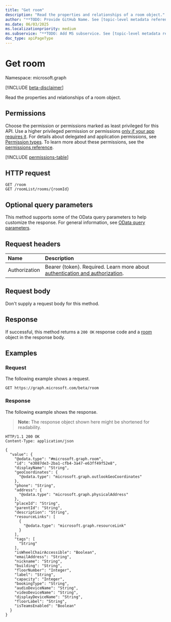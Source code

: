 ```yaml
---
title: "Get room"
description: "Read the properties and relationships of a room object."
author: "**TODO: Provide GitHub Name. See [topic-level metadata reference](https://eng.ms/docs/products/microsoft-graph-service/microsoft-graph/document-apis/metadata)**"
ms.date: 06/03/2025
ms.localizationpriority: medium
ms.subservice: "**TODO: Add MS subservice. See [topic-level metadata reference](https://eng.ms/docs/products/microsoft-graph-service/microsoft-graph/document-apis/metadata)**"
doc_type: apiPageType
---
```


# Get room

Namespace: microsoft.graph

[!INCLUDE [beta-disclaimer](../../includes/beta-disclaimer.md)]

Read the properties and relationships of a room object.

## Permissions

Choose the permission or permissions marked as least privileged for this API. Use a higher privileged permission or permissions [only if your app requires it](/graph/permissions-overview#best-practices-for-using-microsoft-graph-permissions). For details about delegated and application permissions, see [Permission types](/graph/permissions-overview#permission-types). To learn more about these permissions, see the [permissions reference](/graph/permissions-reference).

<!-- {
  "blockType": "permissions",
  "name": "room-get-permissions"
}
-->
[!INCLUDE [permissions-table](../includes/permissions/room-get-permissions.md)]

## HTTP request

<!-- {
  "blockType": "ignored"
}
-->
``` http
GET /room
GET /roomList/rooms/{roomId}
```

## Optional query parameters

This method supports some of the OData query parameters to help customize the response. For general information, see [OData query parameters](/graph/query-parameters).

## Request headers

|Name|Description|
|:---|:---|
|Authorization|Bearer {token}. Required. Learn more about [authentication and authorization](/graph/auth/auth-concepts).|

## Request body

Don't supply a request body for this method.

## Response

If successful, this method returns a `200 OK` response code and a [room](../resources/room.md) object in the response body.

## Examples

### Request

The following example shows a request.
<!-- {
  "blockType": "request",
  "name": "get_room"
}
-->
``` http
GET https://graph.microsoft.com/beta/room
```


### Response

The following example shows the response.
>**Note:** The response object shown here might be shortened for readability.
<!-- {
  "blockType": "response",
  "truncated": true,
  "@odata.type": "microsoft.graph.room"
}
-->
``` http
HTTP/1.1 200 OK
Content-Type: application/json

{
  "value": {
    "@odata.type": "#microsoft.graph.room",
    "id": "e3087de3-2ba1-cfb4-3a47-e63ff49f52e8",
    "displayName": "String",
    "geoCoordinates": {
      "@odata.type": "microsoft.graph.outlookGeoCoordinates"
    },
    "phone": "String",
    "address": {
      "@odata.type": "microsoft.graph.physicalAddress"
    },
    "placeId": "String",
    "parentId": "String",
    "description": "String",
    "resourceLinks": [
      {
        "@odata.type": "microsoft.graph.resourceLink"
      }
    ],
    "tags": [
      "String"
    ],
    "isWheelChairAccessible": "Boolean",
    "emailAddress": "String",
    "nickname": "String",
    "building": "String",
    "floorNumber": "Integer",
    "label": "String",
    "capacity": "Integer",
    "bookingType": "String",
    "audioDeviceName": "String",
    "videoDeviceName": "String",
    "displayDeviceName": "String",
    "floorLabel": "String",
    "isTeamsEnabled": "Boolean"
  }
}
```


